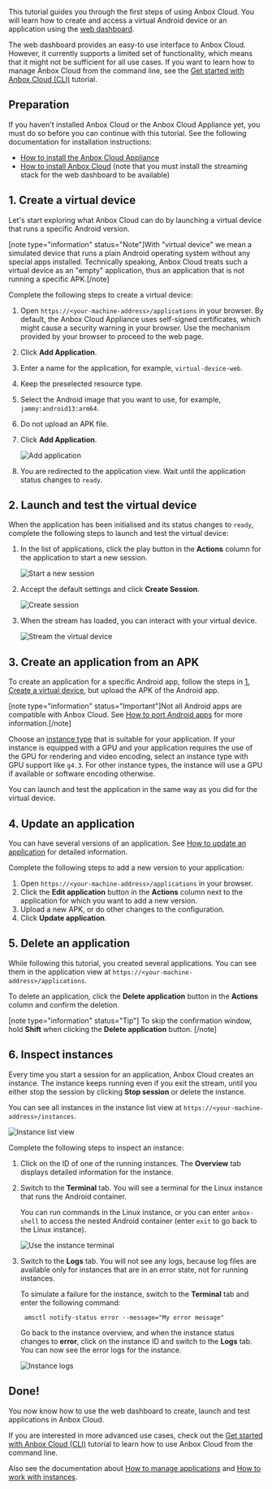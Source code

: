 This tutorial guides you through the first steps of using Anbox Cloud. You will learn how to create and access a virtual Android device or an application using the [web dashboard](https://discourse.ubuntu.com/t/web-dashboard/20871).

The web dashboard provides an easy-to use interface to Anbox Cloud. However, it currently supports a limited set of functionality, which means that it might not be sufficient for all use cases. If you want to learn how to manage Anbox Cloud from the command line, see the [Get started with Anbox Cloud (CLI)](https://discourse.ubuntu.com/t/getting-started/17756) tutorial.

## Preparation
If you haven't installed Anbox Cloud or the Anbox Cloud Appliance yet, you must do so before you can continue with this tutorial. See the following documentation for installation instructions:

- [How to install the Anbox Cloud Appliance](https://discourse.ubuntu.com/t/how-to-install-the-anbox-cloud-appliance/29702)
- [How to install Anbox Cloud](https://discourse.ubuntu.com/t/install-anbox-cloud/24336) (note that you must install the streaming stack for the web dashboard to be available)

<a name="virtual-device"></a>
## 1. Create a virtual device

Let's start exploring what Anbox Cloud can do by launching a virtual device that runs a specific Android version.

[note type="information" status="Note"]With "virtual device" we mean a simulated device that runs a plain Android operating system without any special apps installed. Technically speaking, Anbox Cloud treats such a virtual device as an "empty" application, thus an application that is not running a specific APK.[/note]

Complete the following steps to create a virtual device:

1. Open `https://<your-machine-address>/applications` in your browser. By default, the Anbox Cloud Appliance uses self-signed certificates, which might cause a security warning in your browser. Use the mechanism provided by your browser to proceed to the web page.
2. Click **Add Application**.
3. Enter a name for the application, for example, `virtual-device-web`.
4. Keep the preselected resource type.
5. Select the Android image that you want to use, for example, `jammy:android13:arm64`.
6. Do not upload an APK file.
7. Click **Add Application**.

   ![Add application](https://assets.ubuntu.com/v1/7cb08440-add-application.png)
8. You are redirected to the application view. Wait until the application status changes to `ready`.

## 2. Launch and test the virtual device

When the application has been initialised and its status changes to `ready`, complete the following steps to launch and test the virtual device:

1. In the list of applications, click the play button in the **Actions** column for the application to start a new session.

   ![Start a new session](https://assets.ubuntu.com/v1/7f1553f5-start-new-session.png)
2. Accept the default settings and click **Create Session**.

   ![Create session](https://assets.ubuntu.com/v1/11ee7ef4-create-session.png)
3. When the stream has loaded, you can interact with your virtual device.

   ![Stream the virtual device](https://assets.ubuntu.com/v1/9d9ba326-interact-virtual-device.png)

## 3. Create an application from an APK

To create an application for a specific Android app, follow the steps in [1. Create a virtual device](#virtual-device), but upload the APK of the Android app.

[note type="information" status="Important"]Not all Android apps are compatible with Anbox Cloud. See [How to port Android apps](https://discourse.ubuntu.com/t/port-android-apps/17776) for more information.[/note]

Choose an [instance type](https://discourse.ubuntu.com/t/application-manifest/24197#instance-type) that is suitable for your application. If your instance is equipped with a GPU and your application requires the use of the GPU for rendering and video encoding, select an instance type with GPU support like `g4.3`. For other instance types, the instance will use a GPU if available or software encoding otherwise.

You can launch and test the application in the same way as you did for the virtual device.

## 4. Update an application

You can have several versions of an application. See [How to update an application](https://discourse.ubuntu.com/t/update-an-application/24201) for detailed information.

Complete the following steps to add a new version to your application:

1. Open `https://<your-machine-address>/applications` in your browser.
2. Click the **Edit application** button  in the **Actions** column next to the application for which you want to add a new version.
3. Upload a new APK, or do other changes to the configuration.
4. Click **Update application**.

## 5. Delete an application

While following this tutorial, you created several applications. You can see them in the application view at `https://<your-machine-address>/applications`.

To delete an application, click the **Delete application** button in the **Actions** column and confirm the deletion.

[note type="information" status="Tip"]
To skip the confirmation window, hold **Shift** when clicking the **Delete application** button.
[/note]

## 6. Inspect instances

Every time you start a session for an application, Anbox Cloud creates an instance. The instance keeps running even if you exit the stream, until you either stop the session by clicking **Stop session** or delete the instance.

You can see all instances in the instance list view at `https://<your-machine-address>/instances`.

![Instance list view](https://assets.ubuntu.com/v1/57063a40-instance_list.png)

Complete the following steps to inspect an instance:

1. Click on the ID of one of the running instances. The **Overview** tab displays detailed information for the instance.
1. Switch to the **Terminal** tab. You will see a terminal for the Linux instance that runs the Android container.

   You can run commands in the Linux instance, or you can enter `anbox-shell` to access the nested Android container (enter `exit` to go back to the Linux instance).

   ![Use the instance terminal](https://assets.ubuntu.com/v1/bc5ad728-instance_terminal.png)
1. Switch to the **Logs** tab. You will not see any logs, because log files are available only for instances that are in an error state, not for running instances.

   To simulate a failure for the instance, switch to the **Terminal** tab and enter the following command:

        amsctl notify-status error --message="My error message"

   Go back to the instance overview, and when the instance status changes to **error**, click on the instance ID and switch to the **Logs** tab. You can now see the error logs for the instance.

   ![Instance logs](https://assets.ubuntu.com/v1/7004a76a-instance_logs.png)

## Done!

You now know how to use the web dashboard to create, launch and test applications in Anbox Cloud.

If you are interested in more advanced use cases, check out the [Get started with Anbox Cloud (CLI)](https://discourse.ubuntu.com/t/getting-started/17756) tutorial to learn how to use Anbox Cloud from the command line.

Also see the documentation about [How to manage applications](https://discourse.ubuntu.com/t/manage-applications/24333) and [How to work with instances](https://discourse.ubuntu.com/t/24335).
